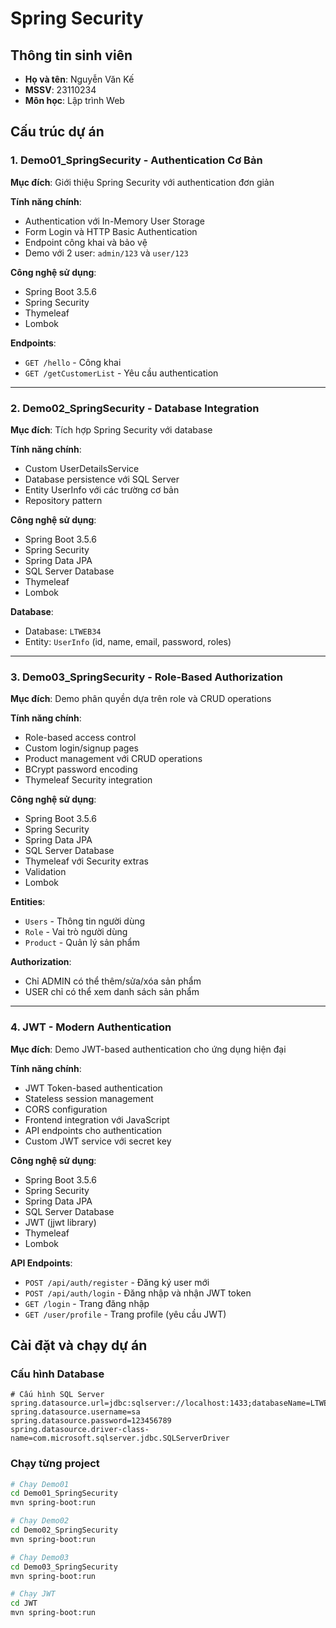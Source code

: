 # Spring Security

## Thông tin sinh viên
- **Họ và tên**: Nguyễn Văn Kế
- **MSSV**: 23110234
- **Môn học**: Lập trình Web


## Cấu trúc dự án

### 1. Demo01_SpringSecurity - Authentication Cơ Bản
**Mục đích**: Giới thiệu Spring Security với authentication đơn giản

**Tính năng chính**:
- Authentication với In-Memory User Storage
- Form Login và HTTP Basic Authentication
- Endpoint công khai và bảo vệ
- Demo với 2 user: `admin/123` và `user/123`

**Công nghệ sử dụng**:
- Spring Boot 3.5.6
- Spring Security
- Thymeleaf
- Lombok

**Endpoints**:
- `GET /hello` - Công khai
- `GET /getCustomerList` - Yêu cầu authentication

---

### 2. Demo02_SpringSecurity - Database Integration
**Mục đích**: Tích hợp Spring Security với database

**Tính năng chính**:
- Custom UserDetailsService
- Database persistence với SQL Server
- Entity UserInfo với các trường cơ bản
- Repository pattern

**Công nghệ sử dụng**:
- Spring Boot 3.5.6
- Spring Security
- Spring Data JPA
- SQL Server Database
- Thymeleaf
- Lombok

**Database**:
- Database: `LTWEB34`
- Entity: `UserInfo` (id, name, email, password, roles)

---

### 3. Demo03_SpringSecurity - Role-Based Authorization
**Mục đích**: Demo phân quyền dựa trên role và CRUD operations

**Tính năng chính**:
- Role-based access control
- Custom login/signup pages
- Product management với CRUD operations
- BCrypt password encoding
- Thymeleaf Security integration

**Công nghệ sử dụng**:
- Spring Boot 3.5.6
- Spring Security
- Spring Data JPA
- SQL Server Database
- Thymeleaf với Security extras
- Validation
- Lombok

**Entities**:
- `Users` - Thông tin người dùng
- `Role` - Vai trò người dùng
- `Product` - Quản lý sản phẩm

**Authorization**:
- Chỉ ADMIN có thể thêm/sửa/xóa sản phẩm
- USER chỉ có thể xem danh sách sản phẩm

---

### 4. JWT - Modern Authentication
**Mục đích**: Demo JWT-based authentication cho ứng dụng hiện đại

**Tính năng chính**:
- JWT Token-based authentication
- Stateless session management
- CORS configuration
- Frontend integration với JavaScript
- API endpoints cho authentication
- Custom JWT service với secret key

**Công nghệ sử dụng**:
- Spring Boot 3.5.6
- Spring Security
- Spring Data JPA
- SQL Server Database
- JWT (jjwt library)
- Thymeleaf
- Lombok

**API Endpoints**:
- `POST /api/auth/register` - Đăng ký user mới
- `POST /api/auth/login` - Đăng nhập và nhận JWT token
- `GET /login` - Trang đăng nhập
- `GET /user/profile` - Trang profile (yêu cầu JWT)

## Cài đặt và chạy dự án


### Cấu hình Database
```properties
# Cấu hình SQL Server
spring.datasource.url=jdbc:sqlserver://localhost:1433;databaseName=LTWEB34;trustServerCertificate=true;encrypt=false
spring.datasource.username=sa
spring.datasource.password=123456789
spring.datasource.driver-class-name=com.microsoft.sqlserver.jdbc.SQLServerDriver
```

### Chạy từng project
```bash
# Chạy Demo01
cd Demo01_SpringSecurity
mvn spring-boot:run

# Chạy Demo02
cd Demo02_SpringSecurity
mvn spring-boot:run

# Chạy Demo03
cd Demo03_SpringSecurity
mvn spring-boot:run

# Chạy JWT
cd JWT
mvn spring-boot:run
```

